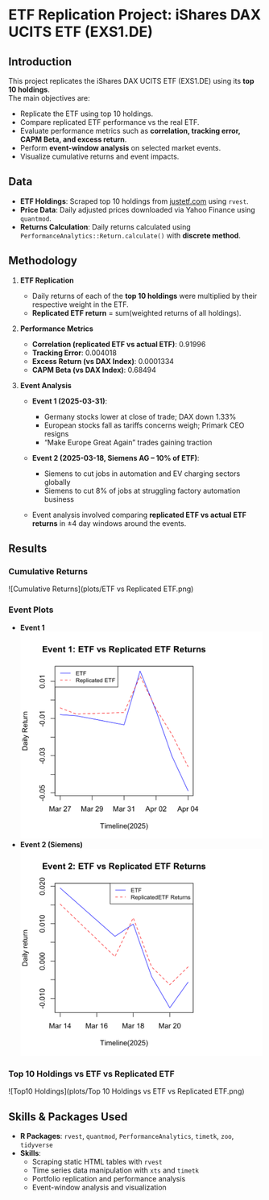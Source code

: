 # ETF Replication Project: iShares DAX UCITS ETF (EXS1.DE)

## Introduction
This project replicates the iShares DAX UCITS ETF (EXS1.DE) using its **top 10 holdings**.  
The main objectives are:
- Replicate the ETF using top 10 holdings.  
- Compare replicated ETF performance vs the real ETF.  
- Evaluate performance metrics such as **correlation, tracking error, CAPM Beta, and excess return**.  
- Perform **event-window analysis** on selected market events.  
- Visualize cumulative returns and event impacts.

## Data
- **ETF Holdings**: Scraped top 10 holdings from [justetf.com](https://www.justetf.com/en/etf-profile.html?isin=DE0005933931#overview) using `rvest`.  
- **Price Data**: Daily adjusted prices downloaded via Yahoo Finance using `quantmod`.  
- **Returns Calculation**: Daily returns calculated using `PerformanceAnalytics::Return.calculate()` with **discrete method**.

## Methodology
1. **ETF Replication**
   - Daily returns of each of the **top 10 holdings** were multiplied by their respective weight in the ETF.  
   - **Replicated ETF return** = sum(weighted returns of all holdings).  

2. **Performance Metrics**
   - **Correlation (replicated ETF vs actual ETF)**: 0.91996  
   - **Tracking Error**: 0.004018  
   - **Excess Return (vs DAX Index)**: 0.0001334  
   - **CAPM Beta (vs DAX Index)**: 0.68494  

3. **Event Analysis**
   - **Event 1 (2025-03-31)**:  
     - Germany stocks lower at close of trade; DAX down 1.33%  
     - European stocks fall as tariffs concerns weigh; Primark CEO resigns  
     - “Make Europe Great Again” trades gaining traction  
   - **Event 2 (2025-03-18, Siemens AG – 10% of ETF)**:  
     - Siemens to cut jobs in automation and EV charging sectors globally  
     - Siemens to cut 8% of jobs at struggling factory automation business  

   - Event analysis involved comparing **replicated ETF vs actual ETF returns** in ±4 day windows around the events.

## Results
### **Cumulative Returns**
![Cumulative Returns](plots/ETF vs Replicated ETF.png)

### **Event Plots**
- **Event 1**  
![Event1](plots/Event1_plot.png)  
- **Event 2 (Siemens)**  
![Event2](plots/Event2_plot.png)

### **Top 10 Holdings vs ETF vs Replicated ETF**
![Top10 Holdings](plots/Top 10 Holdings vs ETF vs Replicated ETF.png)

## Skills & Packages Used
- **R Packages**: `rvest`, `quantmod`, `PerformanceAnalytics`, `timetk`, `zoo`, `tidyverse`  
- **Skills**:
  - Scraping static HTML tables with `rvest`  
  - Time series data manipulation with `xts` and `timetk`  
  - Portfolio replication and performance analysis  
  - Event-window analysis and visualization  



